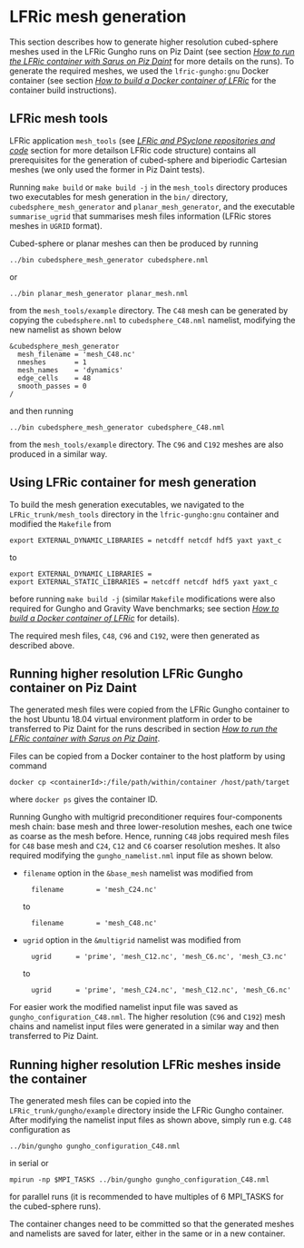 # LFRic mesh generation

This section describes how to generate higher resolution cubed-sphere meshes
used in the LFRic Gungho runs on Piz Daint (see section
[*How to run the LFRic container with Sarus on Piz Daint*](https://github.com/eth-cscs/ContainerHackathon/blob/master/LFRIC/docker/RunsResults.md)
for more details on the runs). To generate the required meshes, we used the
`lfric-gungho:gnu` Docker container (see section
[*How to build a Docker container of LFRic*](https://github.com/eth-cscs/ContainerHackathon/blob/master/LFRIC/docker/README.md)
for the container build instructions).

## LFRic mesh tools

LFRic application `mesh_tools` (see
[*LFRic and PSyclone repositories and code*](https://github.com/eth-cscs/ContainerHackathon/blob/master/LFRIC/LFRicPSycloneRepoCode.md)
section for more detailson LFRic code structure) contains all prerequisites for
the generation of cubed-sphere and biperiodic Cartesian meshes (we only used the
former in Piz Daint tests).

Running `make build` or `make build -j` in the `mesh_tools` directory produces
two executables for mesh generation in the `bin/` directory, 
`cubedsphere_mesh_generator` and `planar_mesh_generator`, and the executable
`summarise_ugrid` that summarises mesh files information (LFRic stores meshes in
`UGRID` format).

Cubed-sphere or planar meshes can then be produced by running
```
../bin cubedsphere_mesh_generator cubedsphere.nml
```
or
```
../bin planar_mesh_generator planar_mesh.nml
```
from the `mesh_tools/example` directory. The `C48` mesh can be generated by
copying the `cubedsphere.nml` to `cubedsphere_C48.nml` namelist, modifying
the new namelist as shown below
```
&cubedsphere_mesh_generator
  mesh_filename = 'mesh_C48.nc'
  nmeshes       = 1
  mesh_names    = 'dynamics'
  edge_cells    = 48
  smooth_passes = 0
/
```
and then running
```
../bin cubedsphere_mesh_generator cubedsphere_C48.nml
```
from the `mesh_tools/example` directory. The `C96` and `C192` meshes are also
produced in a similar way.

## Using LFRic container for mesh generation

To build the mesh generation executables, we navigated to the
`LFRic_trunk/mesh_tools` directory in the `lfric-gungho:gnu` container and
modified the `Makefile` from
```
export EXTERNAL_DYNAMIC_LIBRARIES = netcdff netcdf hdf5 yaxt yaxt_c
```
to
```
export EXTERNAL_DYNAMIC_LIBRARIES =
export EXTERNAL_STATIC_LIBRARIES = netcdff netcdf hdf5 yaxt yaxt_c
```
before running `make build -j` (similar `Makefile` modifications were also
required for Gungho and Gravity Wave benchmarks; see section
[*How to build a Docker container of LFRic*](https://github.com/eth-cscs/ContainerHackathon/blob/master/LFRIC/docker/README.md)
for details).

The required mesh files, `C48`, `C96` and `C192`, were then generated as
described above.

## Running higher resolution LFRic Gungho container on Piz Daint

The generated mesh files were copied from the LFRic Gungho container to the
host Ubuntu 18.04 virtual environment platform in order to be transferred to
Piz Daint for the runs described in section
[*How to run the LFRic container with Sarus on Piz Daint*](https://github.com/eth-cscs/ContainerHackathon/blob/master/LFRIC/docker/RunsResults.md).

Files can be copied from a Docker container to the host platform by using command
```
docker cp <containerId>:/file/path/within/container /host/path/target
```
where `docker ps` gives the container ID.

Running Gungho with multigrid preconditioner requires four-components mesh
chain: base mesh and three lower-resolution meshes, each one twice as coarse as
the mesh before. Hence, running `C48` jobs required mesh files for `C48` base
mesh and `C24`, `C12` and `C6` coarser resolution meshes. It also required
modifying the `gungho_namelist.nml` input file as shown below.

* `filename` option in the `&base_mesh` namelist was modified from
  ```
    filename        = 'mesh_C24.nc'
  ```
  to
  ```
    filename        = 'mesh_C48.nc'
  ```
* `ugrid` option in the `&multigrid` namelist was modified from
  ```
    ugrid      = 'prime', 'mesh_C12.nc', 'mesh_C6.nc', 'mesh_C3.nc'
  ```
  to
  ```
    ugrid      = 'prime', 'mesh_C24.nc', 'mesh_C12.nc', 'mesh_C6.nc'
  ```

For easier work the modified namelist input file was saved as
`gungho_configuration_C48.nml`. The higher resolution (`C96` and `C192`) mesh
chains and namelist input files were generated in a similar way and then
transferred to Piz Daint.

## Running higher resolution LFRic meshes inside the container

The generated mesh files can be copied into the `LFRic_trunk/gungho/example`
directory inside the LFRic Gungho container. After modifying the namelist
input files as shown above, simply run e.g. `C48` configuration as
```
../bin/gungho gungho_configuration_C48.nml
```
in serial or
```
mpirun -np $MPI_TASKS ../bin/gungho gungho_configuration_C48.nml
```
for parallel runs (it is recommended to have multiples of 6 MPI_TASKS for
the cubed-sphere runs).

The container changes need to be committed so that the generated meshes and
namelists are saved for later, either in the same or in a new container.

